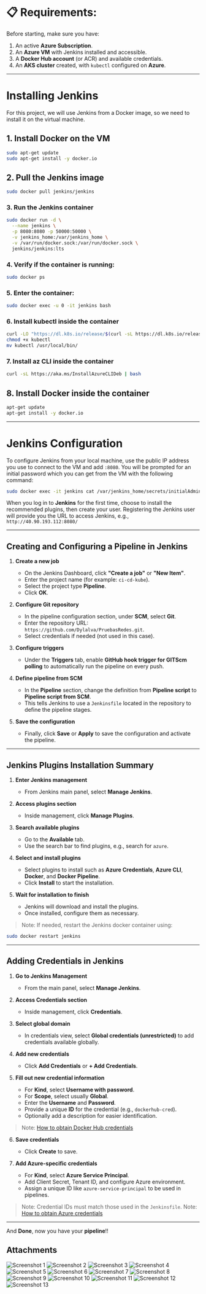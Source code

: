 # 📋 Requirements:

Before starting, make sure you have:

1. An active **Azure Subscription**.
2. An **Azure VM** with Jenkins installed and accessible.
3. A **Docker Hub account** (or ACR) and available credentials.
4. An **AKS cluster** created, with `kubectl` configured on **Azure**.

---

# Installing **Jenkins**

For this project, we will use Jenkins from a Docker image, so we need to install it on the virtual machine.

## 1. Install Docker on the VM

```bash
sudo apt-get update
sudo apt-get install -y docker.io
```

## 2. Pull the Jenkins image

```bash
sudo docker pull jenkins/jenkins
```

### 3. Run the Jenkins container

```bash
sudo docker run -d \
  --name jenkins \
  -p 8080:8080 -p 50000:50000 \
  -v jenkins_home:/var/jenkins_home \
  -v /var/run/docker.sock:/var/run/docker.sock \
  jenkins/jenkins:lts
```

### 4. Verify if the container is running:

```bash
sudo docker ps
```

### 5. Enter the container:

```bash
sudo docker exec -u 0 -it jenkins bash
```

### 6. Install **kubectl** inside the container

```bash
curl -LO "https://dl.k8s.io/release/$(curl -sL https://dl.k8s.io/release/stable.txt)/bin/linux/amd64/kubectl"
chmod +x kubectl
mv kubectl /usr/local/bin/
```

### 7. Install **az** CLI inside the container

```bash
curl -sL https://aka.ms/InstallAzureCLIDeb | bash
```

## 8. Install Docker inside the container

```bash
apt-get update
apt-get install -y docker.io
```

---

# Jenkins Configuration

To configure Jenkins from your local machine, use the public IP address you use to connect to the VM and add `:8080`.
You will be prompted for an initial password which you can get from the VM with the following command:

```bash
sudo docker exec -it jenkins cat /var/jenkins_home/secrets/initialAdminPassword
```

When you log in to **Jenkins** for the first time, choose to install the recommended plugins, then create your user.
Registering the Jenkins user will provide you the URL to access Jenkins, e.g., `http://40.90.193.112:8080/`

---

## Creating and Configuring a Pipeline in Jenkins

1. **Create a new job**

   * On the Jenkins Dashboard, click **"Create a job"** or **"New Item"**.
   * Enter the project name (for example: `ci-cd-kube`).
   * Select the project type **Pipeline**.
   * Click **OK**.

2. **Configure Git repository**

   * In the pipeline configuration section, under **SCM**, select **Git**.
   * Enter the repository URL: `https://github.com/Dylalva/PruebasRedes.git`.
   * Select credentials if needed (not used in this case).

3. **Configure triggers**

   * Under the **Triggers** tab, enable **GitHub hook trigger for GITScm polling** to automatically run the pipeline on every push.

4. **Define pipeline from SCM**

   * In the **Pipeline** section, change the definition from **Pipeline script** to **Pipeline script from SCM**.
   * This tells Jenkins to use a `Jenkinsfile` located in the repository to define the pipeline stages.

5. **Save the configuration**

   * Finally, click **Save** or **Apply** to save the configuration and activate the pipeline.

---

## Jenkins Plugins Installation Summary

1. **Enter Jenkins management**

   * From Jenkins main panel, select **Manage Jenkins**.

2. **Access plugins section**

   * Inside management, click **Manage Plugins**.

3. **Search available plugins**

   * Go to the **Available** tab.
   * Use the search bar to find plugins, e.g., search for `azure`.

4. **Select and install plugins**

   * Select plugins to install such as **Azure Credentials**, **Azure CLI**, **Docker**, and **Docker Pipeline**.
   * Click **Install** to start the installation.

5. **Wait for installation to finish**

   * Jenkins will download and install the plugins.
   * Once installed, configure them as necessary.

> Note: If needed, restart the Jenkins docker container using:

```bash
sudo docker restart jenkins
```

---

## Adding Credentials in Jenkins

1. **Go to Jenkins Management**

   * From the main panel, select **Manage Jenkins**.

2. **Access Credentials section**

   * Inside management, click **Credentials**.

3. **Select global domain**

   * In credentials view, select **Global credentials (unrestricted)** to add credentials available globally.

4. **Add new credentials**

   * Click **Add Credentials** or **+ Add Credentials**.

5. **Fill out new credential information**

   * For **Kind**, select **Username with password**.
   * For **Scope**, select usually **Global**.
   * Enter the **Username** and **Password**.
   * Provide a unique **ID** for the credential (e.g., `dockerhub-cred`).
   * Optionally add a description for easier identification.

> Note: [How to obtain Docker Hub credentials](How-to-obtain-Docker-Hub-credentials)

6. **Save credentials**

   * Click **Create** to save.

7. **Add Azure-specific credentials**

   * For **Kind**, select **Azure Service Principal**.
   * Add Client Secret, Tenant ID, and configure Azure environment.
   * Assign a unique ID like `azure-service-principal` to be used in pipelines.

> Note: Credential IDs must match those used in the `Jenkinsfile`.
> Note: [How to obtain Azure credentials](How-to-obtain-Azure-credentials)

---

And **Done**, now you have your **pipeline**!!

## Attachments

![Screenshot 1](https://github.com/user-attachments/assets/5edd6ec8-c0dd-4cb4-a0ba-e4132d4c2977)
![Screenshot 2](https://github.com/user-attachments/assets/e40c2019-2e65-454e-bc4b-845101eeb279)
![Screenshot 3](https://github.com/user-attachments/assets/09e9a015-8e21-4b71-b2d2-80244975f0d9)
![Screenshot 4](https://github.com/user-attachments/assets/90fddfdd-b457-4950-a4ef-4a183b0b8b87)
![Screenshot 5](https://github.com/user-attachments/assets/2edc197a-7fb8-420d-b055-c55e5e4ce4db)
![Screenshot 6](https://github.com/user-attachments/assets/2ab1aba1-ba37-4cdf-a514-1bfe56bd2e4d)
![Screenshot 7](https://github.com/user-attachments/assets/0f4d76c6-6ce5-4b2d-8633-edbc46c8592e)
![Screenshot 8](https://github.com/user-attachments/assets/ffc97811-69e2-4668-b563-9bec84aacbad)
![Screenshot 9](https://github.com/user-attachments/assets/ee39aec0-de35-4056-9be4-be8ecc54484c)
![Screenshot 10](https://github.com/user-attachments/assets/e1698ab7-5584-40a9-ae5a-49d9f42d7557)
![Screenshot 11](https://github.com/user-attachments/assets/fbf3d04c-40c4-46e0-8532-45ec907a0898)
![Screenshot 12](https://github.com/user-attachments/assets/ef62b3b1-59e2-4314-9e4f-5fc0a38d9281)
![Screenshot 13](https://github.com/user-attachments/assets/3745fe3b-b6ef-4b81-a593-f5bcfecc2cfa)
